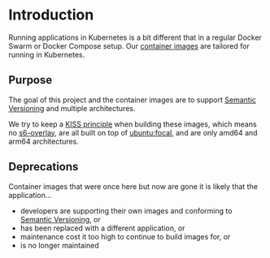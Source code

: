 # Introduction

Running applications in Kubernetes is a bit different that in a regular Docker
Swarm or Docker Compose setup. Our
[container images](https://github.com/k8s-at-home/container-images) are
tailored for running in Kubernetes.

## Purpose

The goal of this project and the container images are to support
[Semantic Versioning](https://semver.org/) and multiple architectures.

We try to keep a [KISS principle](https://en.wikipedia.org/wiki/KISS_principle)
when building these images, which means no
[s6-overlay](https://github.com/just-containers/s6-overlay),
are all built on top of [ubuntu:focal](https://hub.docker.com/_/ubuntu), and are
only amd64 and arm64 architectures.

## Deprecations

Container images that were once here but now are gone it is likely that the
application...

- developers are supporting their own images and conforming to
[Semantic Versioning](https://semver.org/), or
- has been replaced with a different application, or
- maintenance cost it too high to continue to build images for, or
- is no longer maintained
